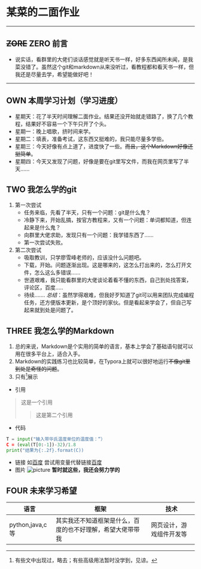# **某菜的二面作业**
------
## ~~ZORE~~ ZERO 前言

* 说实话，看群里的大佬们谈话感觉就是听天书一样，好多东西闻所未闻，是我菜没错了。虽然这个git和markdown从来没听过，看教程都和看天书一样，但我还是尽量去学，希望能做好吧！
------
## **OWN** 本周学习计划（学习进度）

* 星期天：花了半天时间理解二面作业。结果还没开始就走错路了，换了几个教程，结果好不容易一个下午只开了个头。
* 星期一：晚上唱歌，挤时间来学。
* 星期二：填表，准备考试，这东西又挺难的，我只能尽量多学些。
* 星期三：今天好像有点上道了，进度快了一些。~~而且，这个Markdown好像还挺简单~~。
* 星期四：今天又发现了问题，好像是要在git里写文件，而我在网页里写了半天......
## **TWO** 我怎么学的git

1. 第一次尝试
   * 任务来临，先看了半天，只有一个问题：git是什么鬼？
   * 冷静下来，开始乱搞，按官方教程来，又有一个问题：单词都知道，但连起来是什么鬼？
   * 向群里大佬求助，发现只有一个问题：我学错东西了......
   * 第一次尝试失败。
2. 第二次尝试
   * 吸取教训，只学廖雪峰老师的，应该没什么问题吧。
   * 下载，开始。问题逐渐出现。这是哪来的，这怎么打出来的，怎么打开文件，怎么这么多错误......
   * 世道艰难，我只能看群里的大佬谈论着看不懂的东西，自己到处找答案，评论区，百度.....
   * 待续.......
*总结*：虽然学得艰难，但我好歹知道了git可以用来团队完成编程任务，还方便版本更新，是个顶好的家伙。但是看起来学会了，但自己写起来就到处是问题了。
## **THREE** 我怎么学的Markdown

1. 总的来说，Markdown是个实用的简单的语言，基本上学会了基础语句就可以用在很多平台上，适合入手。
2. Markdown的实践练习也比较简单，在Typora上就可以很好地运行~~不像git里到处是奇怪的问题~~。
3. 只有[^一些]展示
* 引用
 > 这是一个引用
 >> 这是第二个引用
* 代码
```python
T = input("输入带华氏温度单位的温度值：“）
C = (eval(T[0:-1])-32)/1.8
print("结果为{:.2f}.format(C))
```
* 链接
如[百度](https://www.baidu.com/)
  尝试用变量代替链接[百度][1]
* 图片
![picture](http://i0.hdslb.com/bfs/article/904373dc6d992bcec8bf1d6e564bcac3de060340.jpg)
**暂时就这些，我还会努力学的**
## **FOUR** 未来学习希望

| 语言 | 框架 | 技术 |
| ---- | ---- | ---- |
| python,java,c等 | 其实我还不知道框架是什么，百度的也不好理解，希望大佬带带我 | 网页设计，游戏组件开发等 |
[1]: https://www.baidu.com/
[^一些]:有些文中出现过，略去；有些高级用法暂时没学到，见谅。
